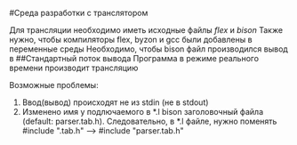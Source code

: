 #Среда разработки с транслятором

Для трансляции необходимо иметь исходные файлы *flex* и *bison*
Также нужно, чтобы компиляторы flex, byzon и gcc были добавлены в переменные среды
Необходимо, чтобы bison файл производился вывод в ##Стандартный поток вывода
Программа в режиме реального времени производит трансляцию 

Возможные проблемы:
1) Ввод(вывод) происходят не из stdin (не в stdout)
2) Изменено имя у подлючаемого в *.l bison заголовочный файла (default: parser.tab.h). Следовательно, в *.l файле, нужно поменять 
    #include "<name>.tab.h" --> #include "parser.tab.h"
